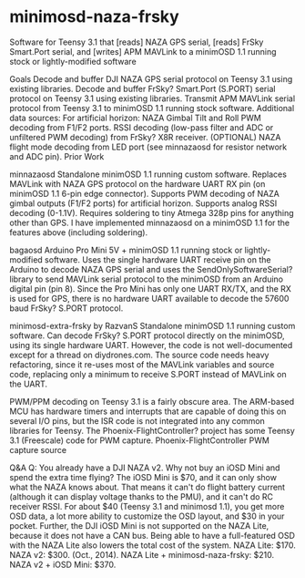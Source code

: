 # minimosd-naza-frsky
Software for Teensy 3.1 that [reads] NAZA GPS serial, [reads] FrSky Smart.Port serial, and [writes] APM MAVLink to a minimOSD 1.1 running stock or lightly-modified software

Goals
Decode and buffer DJI NAZA GPS serial protocol on Teensy 3.1 using existing libraries.
Decode and buffer FrSky? Smart.Port (S.PORT) serial protocol on Teensy 3.1 using existing libraries.
Transmit APM MAVLink serial protocol from Teensy 3.1 to minimOSD 1.1 running stock software.
Additional data sources:
For artificial horizon: NAZA Gimbal Tilt and Roll PWM decoding from F1/F2 ports.
RSSI decoding (low-pass filter and ADC or unfiltered PWM decoding) from FrSky? X8R receiver.
(OPTIONAL) NAZA flight mode decoding from LED port (see minnazaosd for resistor network and ADC pin).
Prior Work

minnazaosd Standalone minimOSD 1.1 running custom software. Replaces MAVLink with NAZA GPS protocol on the hardware UART RX pin (on minimOSD 1.1 6-pin edge connector). Supports PWM decoding of NAZA gimbal outputs (F1/F2 ports) for artificial horizon. Supports analog RSSI decoding (0-1.1V). Requires soldering to tiny Atmega 328p pins for anything other than GPS. I have implemented minnazaosd on a minimOSD 1.1 for the features above (including soldering).

bagaosd Arduino Pro Mini 5V + minimOSD 1.1 running stock or lightly-modified software. Uses the single hardware UART receive pin on the Arduino to decode NAZA GPS serial and uses the SendOnlySoftwareSerial? library to send MAVLink serial protocol to the minimOSD from an Arduino digital pin (pin 8). Since the Pro Mini has only one UART RX/TX, and the RX is used for GPS, there is no hardware UART available to decode the 57600 baud FrSky? S.PORT protocol.

minimosd-extra-frsky by RazvanS Standalone minimOSD 1.1 running custom software. Can decode FrSky? S.PORT protocol directly on the minimOSD, using its single hardware UART. However, the code is not well-documented except for a thread on diydrones.com. The source code needs heavy refactoring, since it re-uses most of the MAVLink variables and source code, replacing only a minimum to receive S.PORT instead of MAVLink on the UART.

PWM/PPM decoding on Teensy 3.1 is a fairly obscure area. The ARM-based MCU has hardware timers and interrupts that are capable of doing this on several I/O pins, but the ISR code is not integrated into any common libraries for Teensy. The Phoenix-FlightController? project has some Teensy 3.1 (Freescale) code for PWM capture. Phoenix-FlightController PWM capture source

Q&A
Q: You already have a DJI NAZA v2. Why not buy an iOSD Mini and spend the extra time flying?
The iOSD Mini is $70, and it can only show what the NAZA knows about. That means it can't do flight battery current (although it can display voltage thanks to the PMU), and it can't do RC receiver RSSI. For about $40 (Teensy 3.1 and minimosd 1.1), you get more OSD data, a lot more ability to customize the OSD layout, and $30 in your pocket. Further, the DJI iOSD Mini is not supported on the NAZA Lite, because it does not have a CAN bus. Being able to have a full-featured OSD with the NAZA Lite also lowers the total cost of the system. NAZA Lite: $170. NAZA v2: $300. (Oct., 2014). NAZA Lite + minimosd-naza-frsky: $210. NAZA v2 + iOSD Mini: $370.
